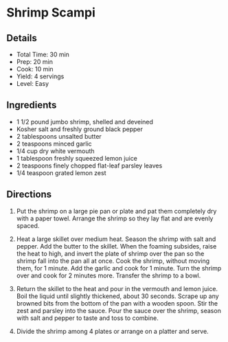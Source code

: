# Shrimp Scampi

## Details
 * Total Time: 30 min
 * Prep: 20 min
 * Cook: 10 min
 * Yield: 4 servings
 * Level: Easy

## Ingredients
 * 1 1/2 pound jumbo shrimp, shelled and deveined
 * Kosher salt and freshly ground black pepper
 * 2 tablespoons unsalted butter
 * 2 teaspoons minced garlic
 * 1/4 cup dry white vermouth
 * 1 tablespoon freshly squeezed lemon juice
 * 2 teaspoons finely chopped flat-leaf parsley leaves
 * 1/4 teaspoon grated lemon zest

## Directions
 1. Put the shrimp on a large pie pan or plate and pat them completely dry with a paper towel. Arrange the shrimp so they lay flat and are evenly spaced.

 2. Heat a large skillet over medium heat. Season the shrimp with salt and pepper. Add the butter to the skillet. When the foaming subsides, raise the heat to high, and invert the plate of shrimp over the pan so the shrimp fall into the pan all at once. Cook the shrimp, without moving them, for 1 minute. Add the garlic and cook for 1 minute. Turn the shrimp over and cook for 2 minutes more. Transfer the shrimp to a bowl.

 3. Return the skillet to the heat and pour in the vermouth and lemon juice. Boil the liquid until slightly thickened, about 30 seconds. Scrape up any browned bits from the bottom of the pan with a wooden spoon. Stir the zest and parsley into the sauce. Pour the sauce over the shrimp, season with salt and pepper to taste and toss to combine.

 4. Divide the shrimp among 4 plates or arrange on a platter and serve.
